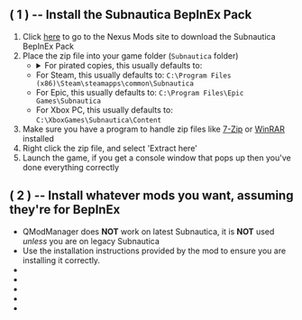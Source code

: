 
## **\( 1 \)** -- Install the Subnautica BepInEx Pack
1. Click [here]() to go to the Nexus Mods site to download the Subnautica BepInEx Pack
2. Place the zip file into your game folder (`Subnautica` folder)
   - <details><summary>For pirated copies, this usually defaults to:</summary><code>We're no strangers to love. You know the rules and so do I. A full commitment's what I'm thinking of. You wouldn't get this from any other guy. I just wanna tell you how I'm feeling. Gotta make you understand. Never gonna give you up. Never gonna let you down. Never gonna run around and desert you. Never gonna make you cry. Never gonna say goodbye. Never gonna tell a lie and hurt you. <3</code></details>
   - For Steam, this usually defaults to: `C:\Program Files (x86)\Steam\steamapps\common\Subnautica`
   - For Epic, this usually defaults to: `C:\Program Files\Epic Games\Subnautica`
   - For Xbox PC, this usually defaults to: `C:\XboxGames\Subnautica\Content`
3. Make sure you have a program to handle zip files like [7-Zip](https://7-zip.org/) or [WinRAR](https://www.rarlab.com/download.htm) installed
4. Right click the zip file, and select 'Extract here'
5. Launch the game, if you get a console window that pops up then you've done everything correctly


## **\( 2 \)** -- Install whatever mods you want, assuming they're for BepInEx
- QModManager does **NOT** work on latest Subnautica, it is **NOT** used *unless* you are on legacy Subnautica
- Use the installation instructions provided by the mod to ensure you are installing it correctly. 
- 
- 
- 
- 
- 